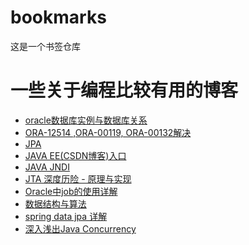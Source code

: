 # bookmarks
这是一个书签仓库

<h1>一些关于编程比较有用的博客</h1>
<ul>
<li><a href="http://blog.csdn.net/michaelzhou224/article/details/16818007">
oracle数据库实例与数据库关系</a></li>
<li><a href="http://www.2cto.com/database/201308/235706.html">ORA-12514 ,ORA-00119, ORA-00132解决</a></li>
<li><a href="http://blog.csdn.net/superdog007/article/details/22651577">JPA</a></li>
<li><a href="http://blog.csdn.net/taiyangdao/article/details/50559952">JAVA EE(CSDN博客)入口</a></li>
<li><a href="http://blog.csdn.net/liaomin416100569/article/details/5405175">JAVA JNDI</a></li>
<li><a href='https://www.ibm.com/developerworks/cn/java/j-lo-jta/'>JTA 深度历险 - 原理与实现</a></li>
<li><a href='http://blog.csdn.net/dogwoods/article/details/2010571'>Oracle中job的使用详解</a></li>
<li><a href='http://www.watchmen.cn/video/algorithm'>数据结构与算法</a></li>
<li><a href='https://www.cnblogs.com/cmfwm/p/8109433.html'>spring data jpa 详解</a></li>
<li><a href='http://www.blogjava.net/xylz/archive/2010/07/08/325587.html'>深入浅出Java Concurrency</a></li>
</ul>




